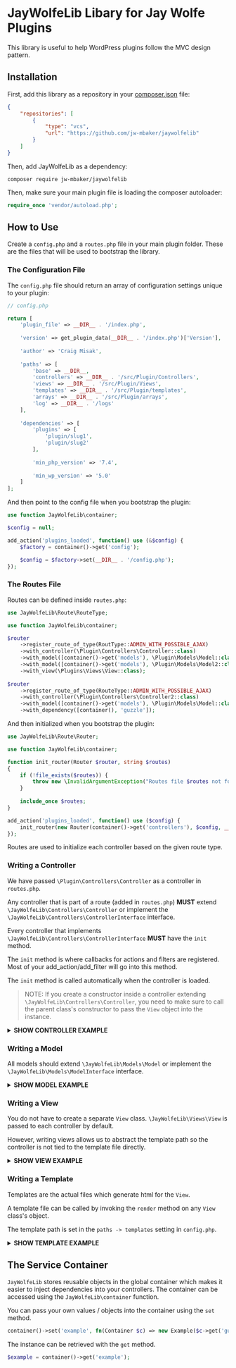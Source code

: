 # JayWolfeLib Libary for Jay Wolfe Plugins

This library is useful to help WordPress plugins follow the MVC design pattern.

## Installation

First, add this library as a repository in your [composer.json](https://getcomposer.org) file:
```json
{
    "repositories": [
        {
            "type": "vcs",
            "url": "https://github.com/jw-mbaker/jaywolfelib"
        }
    ]
}
```

Then, add JayWolfeLib as a dependency:
```
composer require jw-mbaker/jaywolfelib
```

Then, make sure your main plugin file is loading the composer autoloader:
```php
require_once 'vendor/autoload.php';
```

## How to Use

Create a `config.php` and a `routes.php` file in your main plugin folder. These are the files that will be used to bootstrap the library.

### The Configuration File

The `config.php` file should return an array of configuration settings unique to your plugin:
```php
// config.php

return [
    'plugin_file' => __DIR__ . '/index.php',
    
    'version' => get_plugin_data(__DIR__ . '/index.php')['Version'],
    
    'author' => 'Craig Misak',
    
    'paths' => [
        'base' => __DIR__,
        'controllers' => __DIR__ . '/src/Plugin/Controllers',
        'views' => __DIR__ . '/src/Plugin/Views',
        'templates' => __DIR__ . '/src/Plugin/templates',
        'arrays' => __DIR__ . '/src/Plugin/arrays',
        'log' => __DIR__ . '/logs'
    ],
    
    'dependencies' => [
        'plugins' => [
            'plugin/slug1',
            'plugin/slug2'
        ],
        
        'min_php_version' => '7.4',
        
        'min_wp_version' => '5.0'
    ]
];
```

And then point to the config file when you bootstrap the plugin:
```php
use function JayWolfeLib\container;

$config = null;

add_action('plugins_loaded', function() use (&$config) {
    $factory = container()->get('config');

    $config = $factory->set(__DIR__ . '/config.php');
});
```

### The Routes File

Routes can be defined inside `routes.php`:

```php
use JayWolfeLib\Route\RouteType;

use function JayWolfeLib\container;

$router
    ->register_route_of_type(RoutType::ADMIN_WITH_POSSIBLE_AJAX)
    ->with_controller(\Plugin\Controllers\Controller::class)
    ->with_model([container()->get('models'), \Plugin\Models\Model::class])
    ->with_model([container()->get('models'), \Plugin\Models\Model2::class])
    ->with_view(\Plugins\Views\View::class);
    
$router
    ->register_route_of_type(RouteType::ADMIN_WITH_POSSIBLE_AJAX)
    ->with_controller(\Plugin\Controllers\Controller2::class)
    ->with_model([container()->get('models'), \Plugin\Models\Model::class])
    ->with_dependency([container(), 'guzzle']);
```

And then initialized when you bootstrap the plugin:

```php
use JayWolfeLib\Route\Router;

use function JayWolfeLib\container;

function init_router(Router $router, string $routes)
{
    if (!file_exists($routes)) {
        throw new \InvalidArgumentException("Routes file $routes not found.");
    }
    
    include_once $routes;
}

add_action('plugins_loaded', function() use ($config) {
    init_router(new Router(container()->get('controllers'), $config, __DIR__ . '/routes.php');
});
```

Routes are used to initialize each controller based on the given route type.

### Writing a Controller

We have passed `\Plugin\Controllers\Controller` as a controller in `routes.php`.

Any controller that is part of a route (added in `routes.php`) **MUST** extend `\JayWolfeLib\Controllers\Controller` or implement the `\JayWolfeLib\Controllers\ControllerInterface` interface.

Every controller that implements `\JayWolfeLib\Controllers\ControllerInterface` **MUST** have the `init` method.

The `init` method is where callbacks for actions and filters are registered. Most of your add_action/add_filter will go into this method.

The `init` method is called automatically when the controller is loaded.

> NOTE: If you create a constructor inside a controller extending `\JayWolfeLib\Controllers\Controller`, you need to make sure to call the parent class's constructor to pass the `View` object into the instance.

<details>
    <summary><b>SHOW CONTROLLER EXAMPLE</b></summary>
    Here is an example of how a controller would look

```php
<?php
// file: PLUGIN_PATH/src/Plugin/Controllers/Controller.php

namespace Plugin\Controllers;

use Plugin\Models\Model;
use Plugin\Models\Model2;
use JayWolfeLib\Views\ViewInterface;
use JayWolfeLib\Hooks\{Hooks, Ajax, MenuPage};
use JayWolfeLib\Input;

class Controller extends \JayWolfeLib\Controllers\Controller
{
    /** @var Model */
    private $model;
    
    /** @var Model2 */
    private $model2;

    public function __construct(ViewInterface $view, Model $model, Model2 $model2)
    {
        parent::__construct($view);
        
        $this->model = $model;
        $this->model2 = $model2;
    }
    
    public function init(): void
    {
        Hooks::add_action('admin_enqueue_scripts', [$this, 'load_scripts']);
        Hooks::add_action('admin_menu', [$this, 'load_menu']);
        
        Ajax::add_ajax('save_plugin_data', [$this, 'save_data']);
    }
    
    /**
    * Load scripts.
    *
    * @param string $hook
    * @return void
    */
    public function load_scripts(string $hook): void
    {
        
    }
    
    /**
    * Load the admin menu.
    *
    * @return void
    */
    public function load_menu(): void
    {
        MenuPage::add_menu_page(
            'Example',
            'Example',
            'administrator',
            'example-plugin',
            [$this, 'main_page']
        );
    }
    
    /**
    * The main page.
    *
    * @param Input $input
    * @return void
    */
    public function main_page(Input $input): void
    {
        $this->view->main_page();
    }
    
    /**
    * Save data.
    *
    * wp_ajax_save_plugin_data
    *
    * @param Input $input
    * @return void
    */
    public function save_data(Input $input): void
    {
        $data = [];
        $id = $this->model->save($data, $input->post('id');
        
        $input->send_json(['id' => $id]);
        wp_die();
    }
}
```
</details>

### Writing a Model

All models should extend `\JayWolfeLib\Models\Model` or implement the `\JayWolfeLib\Models\ModelInterface` interface.

<details>
    <summary><b>SHOW MODEL EXAMPLE</b></summary>
    Here is an example of how a model would look
    
```php
<?php
// file: PLUGIN_PATH/src/Plugin/Models/Model.php

namespace Plugin\Models;

use JayWolfeLib\Factory\ModelfactoryInterface;

class Model extends \JayWolfeLib\Models\Model
{
    public function __construct(\WPDB $wpdb, ModelFactoryInterface $factory)
    {
        parent::__construct($wpdb, $factory, 'our_table');
    }
    
    /**
    * Save data.
    *
    * @param array $data
    * @param int|null $id
    * @return int|null
    */
    public function save(array $data, ?int $id = null): ?int
    {
        return $this->saveData($data, $id);
    }
}
```
</details>

### Writing a View

You do not have to create a separate `View` class. `\JayWolfeLib\Views\View` is passed to each controller by default.

However, writing views allows us to abstract the template path so the controller is not tied to the template file directly.

<details>
    <summary><b>SHOW VIEW EXAMPLE</b></summary>
    Here is an example of how a view would look

```php
<?php
// file: PLUGIN_PATH/src/Plugin/Views/View.php

namespace Plugin\Views;

class View extends \JayWolfeLib\Views\View
{
    public function main_page(array $data = []): void
    {
        $this->render('main-page', $data);
    }
}
```
</details>

### Writing a Template

Templates are the actual files which generate html for the `View`.

A template file can be called by invoking the `render` method on any `View` class's object.

The template path is set in the `paths -> templates` setting in `config.php`.

<details>
    <summary><b>SHOW TEMPLATE EXAMPLE</b></summary>
    Here is an example of how a template would look

```php
// file: PLUGIN_PATH/src/Plugin/templates/main-page.php

<?php echo 'Hello world!'?>
```
</details>

## The Service Container

`JayWolfeLib` stores reusable objects in the global container which makes it easier to inject dependencies into your controllers. The container can be accessed using the `JayWolfeLib\container` function.

You can pass your own values / objects into the container using the `set` method.
```php
container()->set('example', fn(Container $c) => new Example($c->get('guzzle')));
```

The instance can be retrieved with the `get` method.
```php
$example = container()->get('example');
```
